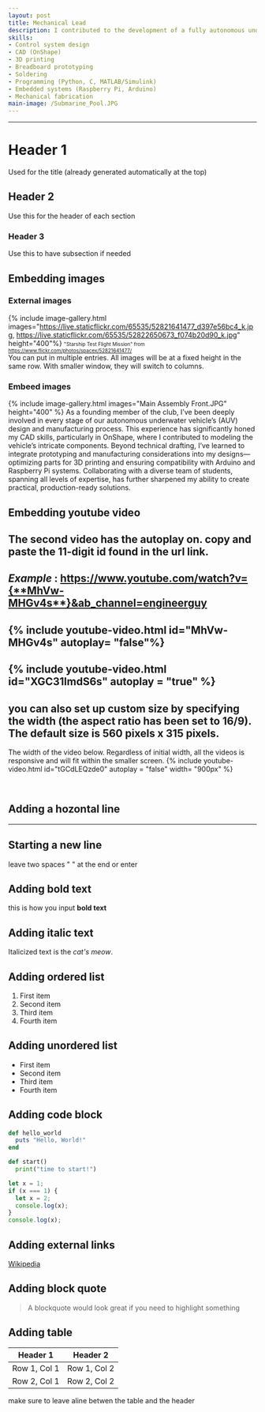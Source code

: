 ```yaml
---
layout: post
title: Mechanical Lead
description: I contributed to the development of a fully autonomous underwater vehicle (AUV) by designing its control system and deriving key propulsion equations. I assisted in the design, development, and fabrication of a torpedo launcher and ball dropper. Additionally, I co-designed and constructed 'RoboCart,' a custom trailer optimized for transporting the AUV and essential equipment to competition and testing sites. Tailored to our campus’s bike-friendly ethos, RoboCart can be towed by bicycle or pulled by hand.
skills: 
- Control system design
- CAD (OnShape)
- 3D printing
- Breadboard prototyping
- Soldering
- Programming (Python, C, MATLAB/Simulink)
- Embedded systems (Raspberry Pi, Arduino)
- Mechanical fabrication
main-image: /Submarine_Pool.JPG
---
```




---
# Header 1 
Used for the title (already generated automatically at the top)
## Header 2  
Use this for the header of each section
### Header 3 
Use this to have subsection if needed


## Embedding images 
### External images
{% include image-gallery.html images="https://live.staticflickr.com/65535/52821641477_d397e56bc4_k.jpg, https://live.staticflickr.com/65535/52822650673_f074b20d90_k.jpg" height="400"%}
<span style="font-size: 10px">"Starship Test Flight Mission" from https://www.flickr.com/photos/spacex/52821641477/</span>  
You can put in multiple entries. All images will be at a fixed height in the same row. With smaller window, they will switch to columns.  

### Embeed images
{% include image-gallery.html images="Main Assembly Front.JPG" height="400" %} 
As a founding member of the club, I’ve been deeply involved in every stage of our autonomous underwater vehicle’s (AUV) design and manufacturing process. This experience has significantly honed my CAD skills, particularly in OnShape, where I contributed to modeling the vehicle’s intricate components. Beyond technical drafting, I’ve learned to integrate prototyping and manufacturing considerations into my designs—optimizing parts for 3D printing and ensuring compatibility with Arduino and Raspberry Pi systems. Collaborating with a diverse team of students, spanning all levels of expertise, has further sharpened my ability to create practical, production-ready solutions.

## Embedding youtube video
## The second video has the autoplay on. copy and paste the 11-digit id found in the url link. <br>
## *Example* : https://www.youtube.com/watch?v={**MhVw-MHGv4s**}&ab_channel=engineerguy
## {% include youtube-video.html id="MhVw-MHGv4s" autoplay= "false"%}
## {% include youtube-video.html id="XGC31lmdS6s" autoplay = "true" %}

## you can also set up custom size by specifying the width (the aspect ratio has been set to 16/9). The default size is 560 pixels x 315 pixels.  

The width of the video below. Regardless of initial width, all the videos is responsive and will fit within the smaller screen.
{% include youtube-video.html id="tGCdLEQzde0" autoplay = "false" width= "900px" %}  

<br>

## Adding a hozontal line
---

## Starting a new line
leave two spaces "  " at the end or enter <br>

## Adding bold text
this is how you input **bold text**

## Adding italic text
Italicized text is the *cat's meow*.

## Adding ordered list
1. First item
2. Second item
3. Third item
4. Fourth item

## Adding unordered list
- First item
- Second item
- Third item
- Fourth item

## Adding code block
```ruby
def hello_world
  puts "Hello, World!"
end
```

```python
def start()
  print("time to start!")
```

```javascript
let x = 1;
if (x === 1) {
  let x = 2;
  console.log(x);
}
console.log(x);

```

## Adding external links
[Wikipedia](https://en.wikipedia.org)


## Adding block quote
> A blockquote would look great if you need to highlight something


## Adding table 

| Header 1 | Header 2 |
|----------|----------|
| Row 1, Col 1 | Row 1, Col 2 |
| Row 2, Col 1 | Row 2, Col 2 |

make sure to leave aline betwen the table and the header


